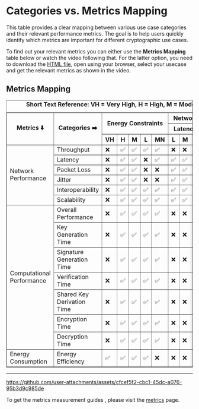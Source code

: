 # Categories vs. Metrics Mapping

This table provides a clear mapping between various use case categories and their relevant performance metrics. The goal is to help users quickly identify which metrics are important for different cryptographic use cases.

To find out your relevant metrics you can either use the **Metrics Mapping** table below or watch the video following that. For the latter option, you need to download the [HTML file](./Resources/usecase_metrics_mapping.html), open using your browser, select your usecase and get the relevant metrics as shown in the video.


## Metrics Mapping

<table border="1">
    <caption>
       <b> Short Text Reference: VH = Very High, H = High, M = Moderate, L = Low, MN = Minimal, HW = Hardware, SW = Software </b>
    </caption>
    <tr>
        <th rowspan="3">Metrics ⬇️</th>
        <th rowspan="3">Categories ➡️</th>
        <th colspan="5" rowspan="2">Energy Constraints</th>
        <th colspan="6">Network Performance</th>
        <th colspan="3" rowspan="2">Computational Resources</th>
        <th colspan="3" rowspan="2">Security Requirements</th>
        <th colspan="2" rowspan="2">Cryptographic Implementation</th>
    </tr>
    <tr>
        <th colspan="3">Latency</th>
        <th colspan="3">Throughput</th>
    </tr>
    <tr>
        <th>VH</th>
        <th>H</th>
        <th>M</th>
        <th>L</th>
        <th>MN</th>
        <th>L</th>
        <th>M</th>
        <th>H</th>
        <th>H</th>
        <th>M</th>
        <th>L</th>
        <th>H</th>
        <th>M</th>
        <th>L</th>
        <th>H</th>
        <th>M</th>
        <th>MN</th>
        <th>HW</th>
        <th>SW</th>
    </tr>
    <tr>
        <td rowspan="6">Network Performance</td>
        <td>Throughput</td>
        <td>❌</td><td>✅</td><td>✅</td><td>✅</td><td>✅</td>
        <td>❌</td><td>❌</td><td>❌</td><td>✅</td><td>✅</td><td>❌</td>
        <td>✅</td><td>✅</td><td>✅</td>
        <td>❌</td><td>❌</td><td>✅</td><td>✅</td><td>✅</td>
    </tr>
    <tr>
        <td>Latency</td>
        <td>❌</td><td>✅</td><td>✅</td><td>❌</td><td>✅</td>
        <td>✅</td><td>✅</td><td>❌</td><td>❌</td><td>❌</td><td>❌</td>
        <td>✅</td><td>✅</td><td>✅</td>
        <td>❌</td><td>❌</td><td>✅</td><td>✅</td><td>✅</td>
    </tr>
    <tr>
        <td>Packet Loss</td>
        <td>❌</td><td>✅</td><td>✅</td><td>❌</td><td>❌</td>
        <td>✅</td><td>✅</td><td>❌</td><td>✅</td><td>✅</td><td>❌</td>
        <td>✅</td><td>✅</td><td>✅</td>
        <td>❌</td><td>❌</td><td>❌</td><td>❌</td><td>❌</td>
    </tr>
    <tr>
        <td>Jitter</td>
        <td>❌</td><td>✅</td><td>✅</td><td>❌</td><td>❌</td>
        <td>✅</td><td>✅</td><td>❌</td><td>✅</td><td>✅</td><td>❌</td>
        <td>✅</td><td>✅</td><td>✅</td>
        <td>❌</td><td>❌</td><td>❌</td><td>❌</td><td>❌</td>
    </tr>
    <tr>
        <td>Interoperability</td>
        <td>❌</td><td>✅</td><td>✅</td><td>✅</td><td>✅</td>
        <td>✅</td><td>✅</td><td>✅</td><td>✅</td><td>✅</td><td>✅</td>
        <td>✅</td><td>✅</td><td>✅</td>
        <td>✅</td><td>✅</td><td>✅</td><td>✅</td><td>✅</td>
    </tr>
    <tr>
        <td>Scalability</td>
        <td>❌</td><td>✅</td><td>✅</td><td>✅</td><td>✅</td>
        <td>✅</td><td>✅</td><td>✅</td><td>✅</td><td>✅</td><td>✅</td>
        <td>✅</td><td>✅</td><td>✅</td>
        <td>✅</td><td>✅</td><td>✅</td><td>✅</td><td>✅</td>
    </tr>
    <tr>
        <td rowspan="7">Computational Performance</td>
        <td>Overall Performance</td>
       <td>❌</td><td>✅</td><td>✅</td><td>✅</td><td>✅</td>
        <td>❌</td><td>❌</td><td>❌</td><td>❌</td><td>❌</td><td>❌</td>
        <td>✅</td><td>✅</td><td>✅</td>
        <td>❌</td><td>❌</td><td>✅</td><td>✅</td><td>✅</td>
    </tr>
    <tr>
        <td>Key Generation Time</td>
        <td>❌</td><td>✅</td><td>✅</td><td>✅</td><td>✅</td>
        <td>❌</td><td>❌</td><td>❌</td><td>❌</td><td>❌</td><td>❌</td>
        <td>✅</td><td>✅</td><td>✅</td>
        <td>❌</td><td>❌</td><td>✅</td><td>✅</td><td>✅</td>
    </tr>
    <tr>
        <td>Signature Generation Time</td>
        <td>❌</td><td>✅</td><td>✅</td><td>✅</td><td>✅</td>
        <td>❌</td><td>❌</td><td>❌</td><td>❌</td><td>❌</td><td>❌</td>
        <td>✅</td><td>✅</td><td>✅</td>
        <td>❌</td><td>❌</td><td>✅</td><td>✅</td><td>✅</td>
    </tr>
    <tr>
        <td>Verification Time</td>
        <td>❌</td><td>✅</td><td>✅</td><td>✅</td><td>✅</td>
        <td>❌</td><td>❌</td><td>❌</td><td>❌</td><td>❌</td><td>❌</td>
        <td>✅</td><td>✅</td><td>✅</td>
        <td>❌</td><td>❌</td><td>✅</td><td>✅</td><td>✅</td>
    </tr>
    <tr>
        <td>Shared Key Derivation Time</td>
        <td>❌</td><td>✅</td><td>✅</td><td>✅</td><td>✅</td>
        <td>❌</td><td>❌</td><td>❌</td><td>❌</td><td>❌</td><td>❌</td>
        <td>✅</td><td>✅</td><td>✅</td>
        <td>❌</td><td>❌</td><td>✅</td><td>✅</td><td>✅</td>
    </tr>
    <tr>
        <td>Encryption Time</td>
        <td>❌</td><td>✅</td><td>✅</td><td>✅</td><td>✅</td>
        <td>❌</td><td>❌</td><td>❌</td><td>❌</td><td>❌</td><td>❌</td>
        <td>✅</td><td>✅</td><td>✅</td>
        <td>❌</td><td>❌</td><td>✅</td><td>✅</td><td>✅</td>
    </tr>
    <tr>
        <td>Decryption Time</td>
        <td>❌</td><td>✅</td><td>✅</td><td>✅</td><td>✅</td>
        <td>❌</td><td>❌</td><td>❌</td><td>❌</td><td>❌</td><td>❌</td>
        <td>✅</td><td>✅</td><td>✅</td>
        <td>❌</td><td>❌</td><td>✅</td><td>✅</td><td>✅</td>
    </tr>
    <tr>
        <td rowspan="1">Energy Consumption</td>
        <td>Energy Efficiency</td>
        <td>✅</td><td>✅</td><td>✅</td><td>✅</td><td>❌</td>
        <td>❌</td><td>❌</td><td>❌</td><td>❌</td><td>❌</td><td>❌</td>
        <td>✅</td><td>✅</td><td>✅</td>
        <td>❌</td><td>❌</td><td>✅</td><td>✅</td><td>✅</td>
    </tr>
    
</table>

---

https://github.com/user-attachments/assets/cfcef5f2-cbc1-45dc-a076-95b3d9c985de

To get the metrics measurement guides , please visit the [metrics](./Performance-Metrics.md) page.
